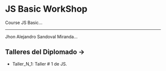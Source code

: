 # JS Basic WorkShop
Course JS Basic...

<hr>

Jhon Alejandro Sandoval Miranda...

## Talleres del Diplomado ->

* Taller_N_1: Taller # 1 de JS.